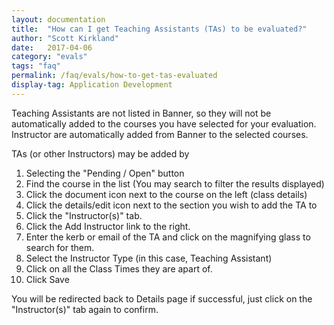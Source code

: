 ```yaml
---
layout: documentation
title:  "How can I get Teaching Assistants (TAs) to be evaluated?"
author: "Scott Kirkland"
date:   2017-04-06
category: "evals"
tags: "faq"
permalink: /faq/evals/how-to-get-tas-evaluated
display-tag: Application Development
---
```


Teaching Assistants are not listed in Banner, so they will not be automatically added to the courses you have selected for your evaluation.
Instructor are automatically added from Banner to the selected courses.

TAs (or other Instructors) may be added by 

1. Selecting the "Pending / Open" button
2. Find the course in the list (You may search to filter the results displayed)
3. Click the document icon next to the course on the left (class details)
4. Click the details/edit icon next to the section you wish to add the TA to
5. Click the "Instructor(s)" tab.
6. Click the Add Instructor link to the right.
7. Enter the kerb or email of the TA and click on the magnifying glass to search for them.
8. Select the Instructor Type (in this case, Teaching Assistant)
9. Click on all the Class Times they are apart of.
10. Click Save

You will be redirected back to Details page if successful, just click on the "Instructor(s)" tab again to confirm.
